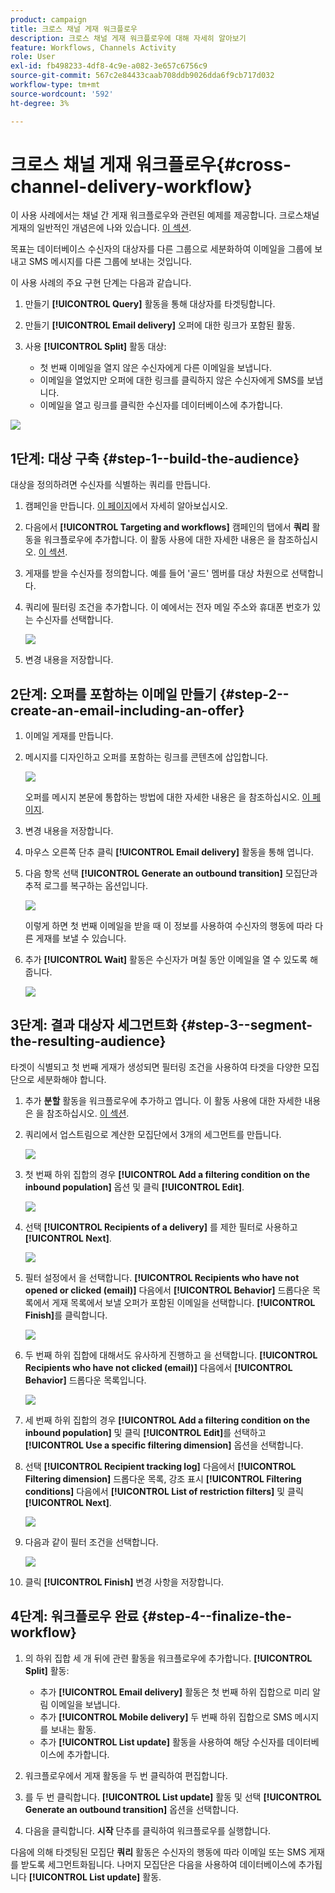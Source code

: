 ```yaml
---
product: campaign
title: 크로스 채널 게재 워크플로우
description: 크로스 채널 게재 워크플로우에 대해 자세히 알아보기
feature: Workflows, Channels Activity
role: User
exl-id: fb498233-4df8-4c9e-a082-3e657c6756c9
source-git-commit: 567c2e84433caab708ddb9026dda6f9cb717d032
workflow-type: tm+mt
source-wordcount: '592'
ht-degree: 3%

---
```


# 크로스 채널 게재 워크플로우{#cross-channel-delivery-workflow}

이 사용 사례에서는 채널 간 게재 워크플로우와 관련된 예제를 제공합니다. 크로스채널 게재의 일반적인 개념은에 나와 있습니다. [이 섹션](cross-channel-deliveries.md).

목표는 데이터베이스 수신자의 대상자를 다른 그룹으로 세분화하여 이메일을 그룹에 보내고 SMS 메시지를 다른 그룹에 보내는 것입니다.

이 사용 사례의 주요 구현 단계는 다음과 같습니다.

1. 만들기 **[!UICONTROL Query]** 활동을 통해 대상자를 타겟팅합니다.
1. 만들기 **[!UICONTROL Email delivery]** 오퍼에 대한 링크가 포함된 활동.
1. 사용 **[!UICONTROL Split]** 활동 대상:

   * 첫 번째 이메일을 열지 않은 수신자에게 다른 이메일을 보냅니다.
   * 이메일을 열었지만 오퍼에 대한 링크를 클릭하지 않은 수신자에게 SMS를 보냅니다.
   * 이메일을 열고 링크를 클릭한 수신자를 데이터베이스에 추가합니다.

![](assets/wkf_cross-channel_7.png)

## 1단계: 대상 구축 {#step-1--build-the-audience}

대상을 정의하려면 수신자를 식별하는 쿼리를 만듭니다.

1. 캠페인을 만듭니다. [이 페이지](../campaigns/marketing-campaign-create.md)에서 자세히 알아보십시오.
1. 다음에서 **[!UICONTROL Targeting and workflows]** 캠페인의 탭에서 **쿼리** 활동을 워크플로우에 추가합니다. 이 활동 사용에 대한 자세한 내용은 을 참조하십시오. [이 섹션](query.md).
1. 게재를 받을 수신자를 정의합니다. 예를 들어 &#39;골드&#39; 멤버를 대상 차원으로 선택합니다.
1. 쿼리에 필터링 조건을 추가합니다. 이 예에서는 전자 메일 주소와 휴대폰 번호가 있는 수신자를 선택합니다.

   ![](assets/wkf_cross-channel_3.png)

1. 변경 내용을 저장합니다.

## 2단계: 오퍼를 포함하는 이메일 만들기 {#step-2--create-an-email-including-an-offer}

1. 이메일 게재를 만듭니다.
1. 메시지를 디자인하고 오퍼를 포함하는 링크를 콘텐츠에 삽입합니다.

   ![](assets/wkf_cross-channel_1.png)

   오퍼를 메시지 본문에 통합하는 방법에 대한 자세한 내용은 을 참조하십시오. [이 페이지](../../v8/send/email.md).

1. 변경 내용을 저장합니다.
1. 마우스 오른쪽 단추 클릭 **[!UICONTROL Email delivery]** 활동을 통해 엽니다.
1. 다음 항목 선택 **[!UICONTROL Generate an outbound transition]** 모집단과 추적 로그를 복구하는 옵션입니다.

   ![](assets/wkf_cross-channel_2.png)

   이렇게 하면 첫 번째 이메일을 받을 때 이 정보를 사용하여 수신자의 행동에 따라 다른 게재를 보낼 수 있습니다.

1. 추가 **[!UICONTROL Wait]** 활동은 수신자가 며칠 동안 이메일을 열 수 있도록 해 줍니다.

   ![](assets/wkf_cross-channel_4.png)

## 3단계: 결과 대상자 세그먼트화 {#step-3--segment-the-resulting-audience}

타겟이 식별되고 첫 번째 게재가 생성되면 필터링 조건을 사용하여 타겟을 다양한 모집단으로 세분화해야 합니다.

1. 추가 **분할** 활동을 워크플로우에 추가하고 엽니다. 이 활동 사용에 대한 자세한 내용은 을 참조하십시오. [이 섹션](split.md).
1. 쿼리에서 업스트림으로 계산한 모집단에서 3개의 세그먼트를 만듭니다.

   ![](assets/wkf_cross-channel_6.png)

1. 첫 번째 하위 집합의 경우 **[!UICONTROL Add a filtering condition on the inbound population]** 옵션 및 클릭 **[!UICONTROL Edit]**.

   ![](assets/wkf_cross-channel_8.png)

1. 선택 **[!UICONTROL Recipients of a delivery]** 를 제한 필터로 사용하고 **[!UICONTROL Next]**.

   ![](assets/wkf_cross-channel_9.png)

1. 필터 설정에서 을 선택합니다. **[!UICONTROL Recipients who have not opened or clicked (email)]** 다음에서 **[!UICONTROL Behavior]** 드롭다운 목록에서 게재 목록에서 보낼 오퍼가 포함된 이메일을 선택합니다. **[!UICONTROL Finish]**&#x200B;를 클릭합니다.

   ![](assets/wkf_cross-channel_10.png)

1. 두 번째 하위 집합에 대해서도 유사하게 진행하고 을 선택합니다. **[!UICONTROL Recipients who have not clicked (email)]** 다음에서 **[!UICONTROL Behavior]** 드롭다운 목록입니다.

   ![](assets/wkf_cross-channel_11.png)

1. 세 번째 하위 집합의 경우 **[!UICONTROL Add a filtering condition on the inbound population]** 및 클릭 **[!UICONTROL Edit]**&#x200B;를 선택하고 **[!UICONTROL Use a specific filtering dimension]** 옵션을 선택합니다.
1. 선택 **[!UICONTROL Recipient tracking log]** 다음에서 **[!UICONTROL Filtering dimension]** 드롭다운 목록, 강조 표시 **[!UICONTROL Filtering conditions]** 다음에서 **[!UICONTROL List of restriction filters]** 및 클릭 **[!UICONTROL Next]**.

   ![](assets/wkf_cross-channel_12.png)

1. 다음과 같이 필터 조건을 선택합니다.

   ![](assets/wkf_cross-channel_13.png)

1. 클릭 **[!UICONTROL Finish]** 변경 사항을 저장합니다.

## 4단계: 워크플로우 완료 {#step-4--finalize-the-workflow}

1. 의 하위 집합 세 개 뒤에 관련 활동을 워크플로우에 추가합니다. **[!UICONTROL Split]** 활동:

   * 추가 **[!UICONTROL Email delivery]** 활동은 첫 번째 하위 집합으로 미리 알림 이메일을 보냅니다.
   * 추가 **[!UICONTROL Mobile delivery]** 두 번째 하위 집합으로 SMS 메시지를 보내는 활동.
   * 추가 **[!UICONTROL List update]** 활동을 사용하여 해당 수신자를 데이터베이스에 추가합니다.

1. 워크플로우에서 게재 활동을 두 번 클릭하여 편집합니다.
1. 를 두 번 클릭합니다. **[!UICONTROL List update]** 활동 및 선택 **[!UICONTROL Generate an outbound transition]** 옵션을 선택합니다.
1. 다음을 클릭합니다. **시작** 단추를 클릭하여 워크플로우를 실행합니다.

다음에 의해 타겟팅된 모집단 **쿼리** 활동은 수신자의 행동에 따라 이메일 또는 SMS 게재를 받도록 세그먼트화됩니다. 나머지 모집단은 다음을 사용하여 데이터베이스에 추가됩니다 **[!UICONTROL List update]** 활동.
